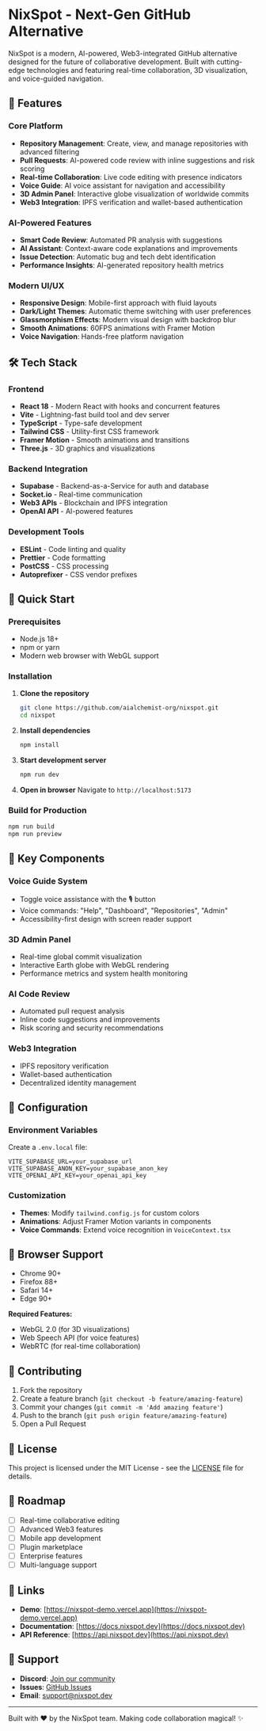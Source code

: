 # NixSpot - Next-Gen GitHub Alternative

NixSpot is a modern, AI-powered, Web3-integrated GitHub alternative designed for the future of collaborative development. Built with cutting-edge technologies and featuring real-time collaboration, 3D visualization, and voice-guided navigation.

## 🚀 Features

### Core Platform
- **Repository Management**: Create, view, and manage repositories with advanced filtering
- **Pull Requests**: AI-powered code review with inline suggestions and risk scoring
- **Real-time Collaboration**: Live code editing with presence indicators
- **Voice Guide**: AI voice assistant for navigation and accessibility
- **3D Admin Panel**: Interactive globe visualization of worldwide commits
- **Web3 Integration**: IPFS verification and wallet-based authentication

### AI-Powered Features
- **Smart Code Review**: Automated PR analysis with suggestions
- **AI Assistant**: Context-aware code explanations and improvements
- **Issue Detection**: Automatic bug and tech debt identification
- **Performance Insights**: AI-generated repository health metrics

### Modern UI/UX
- **Responsive Design**: Mobile-first approach with fluid layouts
- **Dark/Light Themes**: Automatic theme switching with user preferences
- **Glassmorphism Effects**: Modern visual design with backdrop blur
- **Smooth Animations**: 60FPS animations with Framer Motion
- **Voice Navigation**: Hands-free platform navigation

## 🛠️ Tech Stack

### Frontend
- **React 18** - Modern React with hooks and concurrent features
- **Vite** - Lightning-fast build tool and dev server
- **TypeScript** - Type-safe development
- **Tailwind CSS** - Utility-first CSS framework
- **Framer Motion** - Smooth animations and transitions
- **Three.js** - 3D graphics and visualizations

### Backend Integration
- **Supabase** - Backend-as-a-Service for auth and database
- **Socket.io** - Real-time communication
- **Web3 APIs** - Blockchain and IPFS integration
- **OpenAI API** - AI-powered features

### Development Tools
- **ESLint** - Code linting and quality
- **Prettier** - Code formatting
- **PostCSS** - CSS processing
- **Autoprefixer** - CSS vendor prefixes

## 🚀 Quick Start

### Prerequisites
- Node.js 18+ 
- npm or yarn
- Modern web browser with WebGL support

### Installation

1. **Clone the repository**
   ```bash
   git clone https://github.com/aialchemist-org/nixspot.git
   cd nixspot
   ```

2. **Install dependencies**
   ```bash
   npm install
   ```

3. **Start development server**
   ```bash
   npm run dev
   ```

4. **Open in browser**
   Navigate to `http://localhost:5173`

### Build for Production

```bash
npm run build
npm run preview
```

## 🎯 Key Components

### Voice Guide System
- Toggle voice assistance with the 🎙️ button
- Voice commands: "Help", "Dashboard", "Repositories", "Admin"
- Accessibility-first design with screen reader support

### 3D Admin Panel
- Real-time global commit visualization
- Interactive Earth globe with WebGL rendering
- Performance metrics and system health monitoring

### AI Code Review
- Automated pull request analysis
- Inline code suggestions and improvements
- Risk scoring and security recommendations

### Web3 Integration
- IPFS repository verification
- Wallet-based authentication
- Decentralized identity management

## 🔧 Configuration

### Environment Variables
Create a `.env.local` file:

```env
VITE_SUPABASE_URL=your_supabase_url
VITE_SUPABASE_ANON_KEY=your_supabase_anon_key
VITE_OPENAI_API_KEY=your_openai_api_key
```

### Customization
- **Themes**: Modify `tailwind.config.js` for custom colors
- **Animations**: Adjust Framer Motion variants in components
- **Voice Commands**: Extend voice recognition in `VoiceContext.tsx`

## 📱 Browser Support

- Chrome 90+
- Firefox 88+
- Safari 14+
- Edge 90+

**Required Features:**
- WebGL 2.0 (for 3D visualizations)
- Web Speech API (for voice features)
- WebRTC (for real-time collaboration)

## 🤝 Contributing

1. Fork the repository
2. Create a feature branch (`git checkout -b feature/amazing-feature`)
3. Commit your changes (`git commit -m 'Add amazing feature'`)
4. Push to the branch (`git push origin feature/amazing-feature`)
5. Open a Pull Request

## 📄 License

This project is licensed under the MIT License - see the [LICENSE](LICENSE) file for details.

## 🌟 Roadmap

- [ ] Real-time collaborative editing
- [ ] Advanced Web3 features
- [ ] Mobile app development
- [ ] Plugin marketplace
- [ ] Enterprise features
- [ ] Multi-language support

## 🔗 Links

- **Demo**: [https://nixspot-demo.vercel.app](https://nixspot-demo.vercel.app)
- **Documentation**: [https://docs.nixspot.dev](https://docs.nixspot.dev)
- **API Reference**: [https://api.nixspot.dev](https://api.nixspot.dev)

## 💬 Support

- **Discord**: [Join our community](https://discord.gg/nixspot)
- **Issues**: [GitHub Issues](https://github.com/aialchemist-org/nixspot/issues)
- **Email**: support@nixspot.dev

---

Built with ❤️ by the NixSpot team. Making code collaboration magical! ✨
